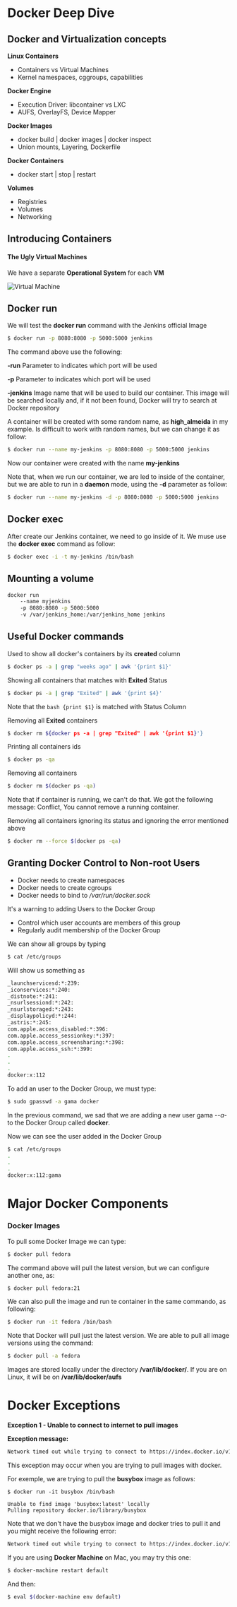 # Docker Deep Dive 

## Docker and Virtualization concepts

**Linux Containers**
- Containers vs Virtual Machines
- Kernel namespaces, cggroups, capabilities

**Docker Engine**
- Execution Driver: libcontainer vs LXC
- AUFS, OverlayFS, Device Mapper

**Docker Images**
- docker build | docker images | docker inspect
- Union mounts, Layering, Dockerfile

**Docker Containers**
- docker start | stop | restart

**Volumes**
- Registries
- Volumes
- Networking

## Introducing Containers

#### The Ugly Virtual Machines

We have a separate **Operational System** for each **VM**

![Virtual Machine](http://www.ntpro.nl/blog/uploads/products_vmfs_diagram.gif "Virtual Machine")

## Docker run

We will test the **docker run** command with the Jenkins official Image
```bash
$ docker run -p 8080:8080 -p 5000:5000 jenkins
```

The command above use the following: 

**-run** Parameter to indicates which port will be used

**-p** Parameter to indicates which port will be used

**-jenkins** Image name that will be used to build our container. This image will be searched locally and, if it not been found, Docker will try to search at Docker repository

A container will be created with some random name, as **high_almeida** in my example. Is difficult to work with random names, but we can change it as follow:

```bash
$ docker run --name my-jenkins -p 8080:8080 -p 5000:5000 jenkins
```

Now our container were created with the name **my-jenkins**

Note that, when we run our container, we are led to inside of the container, but we are able to run in a **daemon** mode, using the **-d** parameter as follow:

```bash
$ docker run --name my-jenkins -d -p 8080:8080 -p 5000:5000 jenkins
```

## Docker exec

After create our Jenkins container, we need to go inside of it. We muse use the **docker exec** command as follow:

```bash
$ docker exec -i -t my-jenkins /bin/bash
```

## Mounting a volume

```bash
docker run 
	--name myjenkins 
	-p 8080:8080 -p 5000:5000 
	-v /var/jenkins_home:/var/jenkins_home jenkins
```

## Useful Docker commands

Used to show all docker's containers by its **created** column

```bash
$ docker ps -a | grep "weeks ago" | awk '{print $1}'
```

Showing all containers that matches with **Exited** Status

```bash
$ docker ps -a | grep "Exited" | awk '{print $4}'
```
Note that the ```bash {print $1}``` is matched with Status Column 

Removing all **Exited** containers

```bash
$ docker rm ${docker ps -a | grep "Exited" | awk '{print $1}'}
```

Printing all containers ids

```bash
$ docker ps -qa
```

Removing all containers

```bash
$ docker rm $(docker ps -qa)
```
Note that if container is running, we can't do that. We got the following message: Conflict, You cannot remove a running container.

Removing all containers ignoring its status and ignoring the error mentioned above

```bash
$ docker rm --force $(docker ps -qa)
```

## Granting Docker Control to Non-root Users

- Docker needs to create namespaces
- Docker needs to create cgroups
- Docker needs to bind to */var/run/docker.sock*

It's a warning to adding Users to the Docker Group
- Control which user accounts are members of this group
- Regularly audit membership of the Docker Group

We can show all groups by typing

```bash
$ cat /etc/groups
```

Will show us something as

```bash
_launchservicesd:*:239:
_iconservices:*:240:
_distnote:*:241:
_nsurlsessiond:*:242:
_nsurlstoraged:*:243:
_displaypolicyd:*:244:
_astris:*:245:
com.apple.access_disabled:*:396:
com.apple.access_sessionkey:*:397:
com.apple.access_screensharing:*:398:
com.apple.access_ssh:*:399:
.
.
.
docker:x:112
```

To add an user to the Docker Group, we must type:

```bash
$ sudo gpasswd -a gama docker
```

In the previous command, we sad that we are adding a new user gama -*-a*- to the Docker Group called **docker**.

Now we can see the user added in the Docker Group

```bash
$ cat /etc/groups
.
.
.
docker:x:112:gama
```

# Major Docker Components

### Docker Images

To pull some Docker Image we can type:

```bash
$ docker pull fedora
```

The command above will pull the latest version, but we can configure another one, as:

```bash
$ docker pull fedora:21
```

We can also pull the image and run te container in the same commando, as following:

```bash
$ docker run -it fedora /bin/bash
```

Note that Docker will pull just the latest version. We are able to pull all image versions using the command:

```bash
$ docker pull -a fedora
```

Images are stored locally under the directory **/var/lib/docker/<storage driver>**. If you are on Linux, it will be on **/var/lib/docker/aufs**

# Docker Exceptions

**Exception 1 - Unable to connect to internet to pull images**

**Exception message:**

```bash
Network timed out while trying to connect to https://index.docker.io/v1/repositories/library/busybox/images. You may want to check your internet connection or if you are behind a proxy.
```

This exception may occur when you are trying to pull images with docker. 

For exemple, we are trying to pull the **busybox** image as follows:

```docker
$ docker run -it busybox /bin/bash

Unable to find image 'busybox:latest' locally
Pulling repository docker.io/library/busybox
```

Note that we don't have the busybox image and docker tries to pull it and you might receive the following error:

```bash
Network timed out while trying to connect to https://index.docker.io/v1/repositories/library/busybox/images. You may want to check your internet connection or if you are behind a proxy
```

If you are using **Docker Machine** on Mac, you may try this one:

```bash
$ docker-machine restart default
```

And then:

```bash
$ eval $(docker-machine env default)
```



